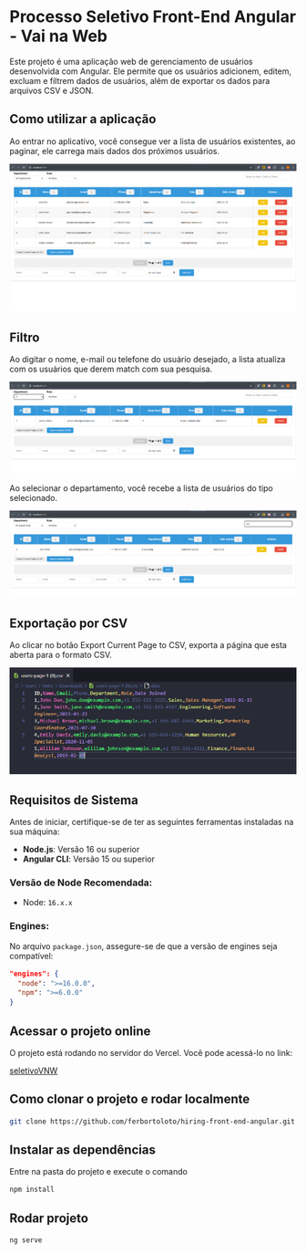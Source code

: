 # Processo Seletivo Front-End Angular - Vai na Web

Este projeto é uma aplicação web de gerenciamento de usuários desenvolvida com Angular. Ele permite que os usuários adicionem, editem, excluam e filtrem dados de usuários, além de exportar os dados para arquivos CSV e JSON.


## Como utilizar a aplicação
Ao entrar no aplicativo, você consegue ver a lista de usuários existentes, ao paginar, ele carrega mais dados dos próximos usuários.

![Screenshot do Projeto](./processoSeletivo/src/assets/images/foto1.png)

## Filtro
Ao digitar o nome, e-mail ou telefone do usuário desejado, a lista atualiza com os usuários que derem match com sua pesquisa.

![Screenshot do Projeto](processoSeletivo/src/assets/images/foto3.png)

Ao selecionar o departamento, você recebe a lista de usuários do tipo selecionado.

![Screenshot do Projeto](processoSeletivo/src/assets/images/foto4.png)

## Exportação por CSV
Ao clicar no botão Export Current Page to CSV, exporta a página que esta aberta para o formato CSV.

![Screenshot do Projeto](processoSeletivo/src/assets/images/foto2.png)

## Requisitos de Sistema

Antes de iniciar, certifique-se de ter as seguintes ferramentas instaladas na sua máquina:

- **Node.js**: Versão 16 ou superior
- **Angular CLI**: Versão 15 ou superior

### Versão de Node Recomendada:

- Node: `16.x.x`

### Engines:

No arquivo `package.json`, assegure-se de que a versão de engines seja compatível:

```json
"engines": {
  "node": ">=16.0.0",
  "npm": ">=6.0.0"
}
```

## Acessar o projeto online
O projeto está rodando no servidor do Vercel. Você pode acessá-lo no link:

[seletivoVNW](https://processo-seletivo-seven.vercel.app)

## Como clonar o projeto e rodar localmente
```bash
git clone https://github.com/ferbortoloto/hiring-front-end-angular.git
```

## Instalar as dependências
Entre na pasta do projeto e execute o comando
```bash
npm install
```

## Rodar projeto
```bash
ng serve
```


